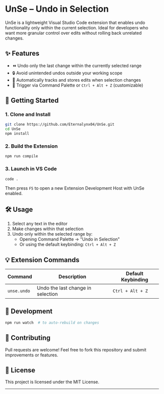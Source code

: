 # UnSe – Undo in Selection

UnSe is a lightweight Visual Studio Code extension that enables undo functionality only within the current selection. Ideal for developers who want more granular control over edits without rolling back unrelated changes.

## ✨ Features

- ⏪ Undo only the last change within the currently selected range
- 🔒 Avoid unintended undos outside your working scope
- 🧠 Automatically tracks and stores edits when selection changes
- 🎯 Trigger via Command Palette or `Ctrl + Alt + Z` (customizable)

## 🚀 Getting Started

### 1. Clone and Install

```bash
git clone https://github.com/Eternalynx04/UnSe.git
cd UnSe
npm install
```

### 2. Build the Extension

```bash
npm run compile
```

### 3. Launch in VS Code

```bash
code .
```

Then press `F5` to open a new Extension Development Host with UnSe enabled.

## 🛠 Usage

1. Select any text in the editor
2. Make changes within that selection
3. Undo only within the selected range by:
   - Opening Command Palette → "Undo in Selection"
   - Or using the default keybinding: `Ctrl + Alt + Z`

## 💡 Extension Commands

| Command | Description | Default Keybinding |
|---------|-------------|-------------------|
| `unse.undo` | Undo the last change in selection | `Ctrl + Alt + Z` |

## 🧪 Development

```bash
npm run watch  # to auto-rebuild on changes
```

## 🤝 Contributing

Pull requests are welcome! Feel free to fork this repository and submit improvements or features.

## 📝 License

This project is licensed under the MIT License.

---

